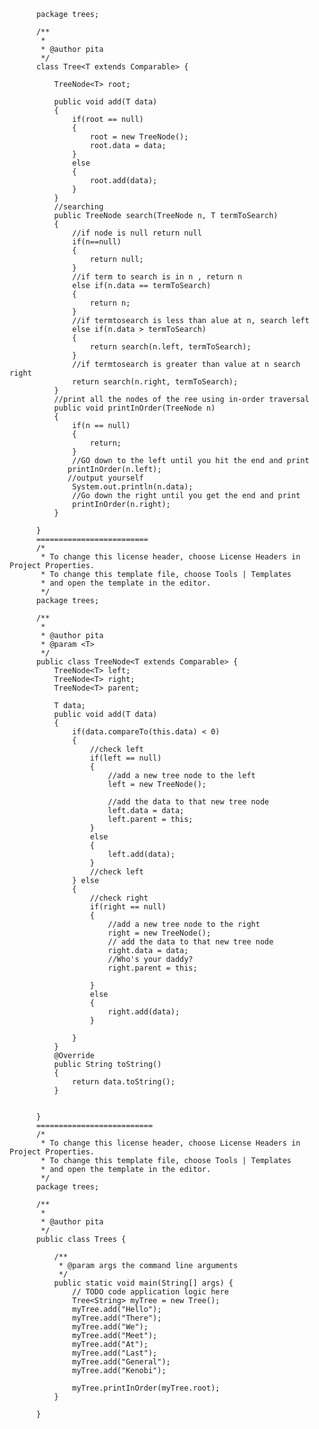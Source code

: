 
          package trees;

          /**
           *
           * @author pita
           */
          class Tree<T extends Comparable> {

              TreeNode<T> root;

              public void add(T data)
              {
                  if(root == null)
                  {
                      root = new TreeNode();
                      root.data = data;
                  }
                  else
                  {
                      root.add(data);
                  }
              }
              //searching
              public TreeNode search(TreeNode n, T termToSearch)
              {
                  //if node is null return null
                  if(n==null)
                  {
                      return null;
                  }
                  //if term to search is in n , return n
                  else if(n.data == termToSearch)
                  {
                      return n;
                  }              
                  //if termtosearch is less than alue at n, search left
                  else if(n.data > termToSearch)
                  {
                      return search(n.left, termToSearch);
                  }
                  //if termtosearch is greater than value at n search right
                  return search(n.right, termToSearch);
              }
              //print all the nodes of the ree using in-order traversal
              public void printInOrder(TreeNode n)
              {        
                  if(n == null)
                  {
                      return;
                  }
                  //GO down to the left until you hit the end and print
                 printInOrder(n.left);
                 //output yourself
                  System.out.println(n.data);
                  //Go down the right until you get the end and print
                  printInOrder(n.right);
              }

          }
          =========================
          /*
           * To change this license header, choose License Headers in Project Properties.
           * To change this template file, choose Tools | Templates
           * and open the template in the editor.
           */
          package trees;

          /**
           *
           * @author pita
           * @param <T>
           */
          public class TreeNode<T extends Comparable> {
              TreeNode<T> left;
              TreeNode<T> right;
              TreeNode<T> parent;

              T data; 
              public void add(T data)
              {
                  if(data.compareTo(this.data) < 0)
                  {
                      //check left
                      if(left == null)
                      {
                          //add a new tree node to the left
                          left = new TreeNode();

                          //add the data to that new tree node
                          left.data = data;
                          left.parent = this;
                      }
                      else
                      {
                          left.add(data);
                      }
                      //check left
                  } else
                  {
                      //check right
                      if(right == null)
                      {
                          //add a new tree node to the right
                          right = new TreeNode();
                          // add the data to that new tree node
                          right.data = data;
                          //Who's your daddy?
                          right.parent = this;

                      }
                      else
                      {
                          right.add(data);
                      }

                  }
              }
              @Override
              public String toString()
              {
                  return data.toString();
              }


          }
          ==========================
          /*
           * To change this license header, choose License Headers in Project Properties.
           * To change this template file, choose Tools | Templates
           * and open the template in the editor.
           */
          package trees;

          /**
           *
           * @author pita
           */
          public class Trees {

              /**
               * @param args the command line arguments
               */
              public static void main(String[] args) {
                  // TODO code application logic here
                  Tree<String> myTree = new Tree();
                  myTree.add("Hello");
                  myTree.add("There");
                  myTree.add("We");
                  myTree.add("Meet");
                  myTree.add("At");
                  myTree.add("Last");
                  myTree.add("General");
                  myTree.add("Kenobi");

                  myTree.printInOrder(myTree.root);
              }

          }
